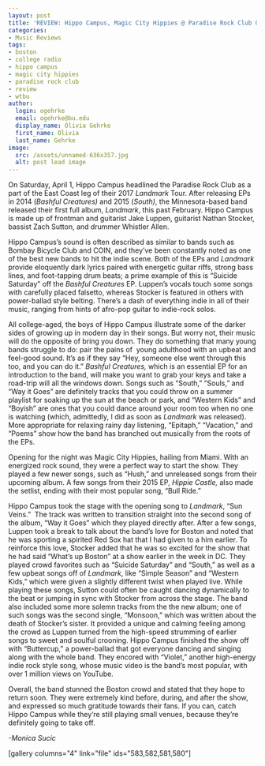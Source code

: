 ```yaml
---
layout: post
title: 'REVIEW: Hippo Campus, Magic City Hippies @ Paradise Rock Club 04/01'
categories:
- Music Reviews
tags:
- boston
- college radio
- hippo campus
- magic city hippies
- paradise rock club
- review
- wtbu
author:
  login: ogehrke
  email: ogehrke@bu.edu
  display_name: Olivia Gehrke
  first_name: Olivia
  last_name: Gehrke
image:
  src: /assets/unnamed-636x357.jpg
  alt: post lead image
---
```



On Saturday, April 1, Hippo Campus headlined the Paradise Rock Club as a part of the East Coast leg of their 2017 _Landmark_ Tour. After releasing EPs in 2014 (_Bashful Creatures)_ and 2015 (_South)_, the Minnesota-based band released their first full album, _Landmark_, this past February. Hippo Campus is made up of frontman and guitarist Jake Luppen, guitarist Nathan Stocker, bassist Zach Sutton, and drummer Whistler Allen.

Hippo Campus’s sound is often described as similar to bands such as Bombay Bicycle Club and COIN, and they’ve been constantly noted as one of the best new bands to hit the indie scene. Both of the EPs and _Landmark_ provide eloquently dark lyrics paired with energetic guitar riffs, strong bass lines, and foot-tapping drum beats; a prime example of this is “Suicide Saturday” off the _Bashful Creatures_ EP. Luppen’s vocals touch some songs with carefully placed falsetto, whereas Stocker is featured in others with power-ballad style belting. There’s a dash of everything indie in all of their music, ranging from hints of afro-pop guitar to indie-rock solos.

All college-aged, the boys of Hippo Campus illustrate some of the darker sides of growing up in modern day in their songs. But worry not, their music will do the opposite of bring you down. They do something that many young bands struggle to do: pair the pains of  young adulthood with an upbeat and feel-good sound. It’s as if they say “Hey, someone else went through this too, and you can do it.” _Bashful Creatures,_ which is an essential EP for an introduction to the band, will make you want to grab your keys and take a road-trip will all the windows down. Songs such as “South,” “Souls,” and “Way it Goes” are definitely tracks that you could throw on a summer playlist for soaking up the sun at the beach or park, and “Western Kids” and “Boyish” are ones that you could dance around your room too when no one is watching (which, admittedly, I did as soon as _Landmark_ was released). More appropriate for relaxing rainy day listening, “Epitaph,” “Vacation,” and “Poems” show how the band has branched out musically from the roots of the EPs.

Opening for the night was Magic City Hippies, hailing from Miami. With an energized rock sound, they were a perfect way to start the show. They played a few newer songs, such as “Hush,” and unreleased songs from their upcoming album. A few songs from their 2015 EP, _Hippie Castle,_ also made the setlist, ending with their most popular song, “Bull Ride.”

Hippo Campus took the stage with the opening song to _Landmark_, “Sun Veins.”  The track was written to transition straight into the second song of the album, “Way it Goes” which they played directly after. After a few songs, Luppen took a break to talk about the band’s love for Boston and noted that he was sporting a spirited Red Sox hat that I had given to a him earlier. To reinforce this love, Stocker added that he was so excited for the show that he had said “What’s up Boston” at a show earlier in the week in DC. They played crowd favorites such as “Suicide Saturday” and “South,” as well as a few upbeat songs off of _Landmark_, like “Simple Season” and “Western Kids,” which were given a slightly different twist when played live. While playing these songs, Sutton could often be caught dancing dynamically to the beat or jumping in sync with Stocker from across the stage. The band also included some more solemn tracks from the the new album; one of such songs was the second single, “Monsoon,” which was written about the death of Stocker’s sister. It provided a unique and calming feeling among the crowd as Luppen turned from the high-speed strumming of earlier songs to sweet and soulful crooning. Hippo Campus finished the show off with “Buttercup,” a power-ballad that got everyone dancing and singing along with the whole band. They encored with “Violet,” another high-energy indie rock style song, whose music video is the band’s most popular, with over 1 million views on YouTube.

Overall, the band stunned the Boston crowd and stated that they hope to return soon. They were extremely kind before, during, and after the show, and expressed so much gratitude towards their fans. If you can, catch Hippo Campus while they’re still playing small venues, because they’re definitely going to take off.

_\-Monica Sucic_

\[gallery columns="4" link="file" ids="583,582,581,580"\]